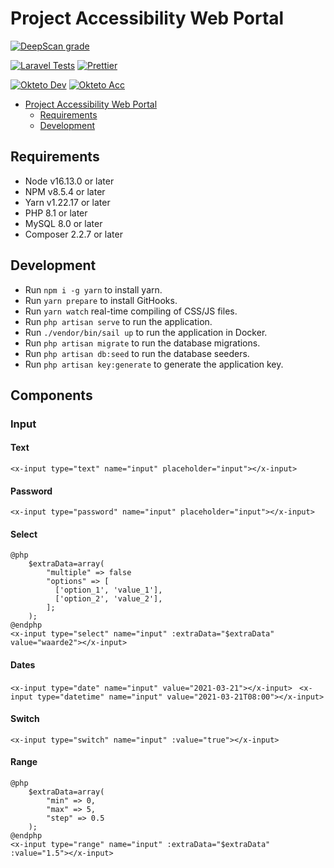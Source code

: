 # Project Accessibility Web Portal

[![DeepScan grade](https://deepscan.io/api/teams/17161/projects/20524/branches/562465/badge/grade.svg)](https://deepscan.io/dashboard#view=project&tid=17161&pid=20524&bid=562465)

[![Laravel Tests](https://github.com/Project-Accessibility/web-portal/workflows/Laravel/badge.svg)](https://github.com/Project-Accessibility/web-portal/actions/)
[![Prettier](https://github.com/Project-Accessibility/web-portal/workflows/Prettier/badge.svg)](https://github.com/Project-Accessibility/web-portal/actions/)

[![Okteto Dev](https://github.com/Project-Accessibility/web-portal/workflows/okteto-dev.yml/badge.svg)](https://github.com/Project-Accessibility/web-portal/actions/)
[![Okteto Acc](https://github.com/Project-Accessibility/web-portal/workflows/okteto-acc.yml/badge.svg)](https://github.com/Project-Accessibility/web-portal/actions/)

- [Project Accessibility Web Portal](#project-accessibility-web-portal)
  - [Requirements](#requirements)
  - [Development](#development)

## Requirements

- Node v16.13.0 or later
- NPM v8.5.4 or later
- Yarn v1.22.17 or later
- PHP 8.1 or later
- MySQL 8.0 or later
- Composer 2.2.7 or later

## Development

- Run `npm i -g yarn` to install yarn.
- Run `yarn prepare` to install GitHooks.
- Run `yarn watch` real-time compiling of CSS/JS files.
- Run `php artisan serve` to run the application.
- Run `./vendor/bin/sail up` to run the application in Docker.
- Run `php artisan migrate` to run the database migrations.
- Run `php artisan db:seed` to run the database seeders.
- Run `php artisan key:generate` to generate the application key.

## Components
### Input
#### Text
```<x-input type="text" name="input" placeholder="input"></x-input>```
#### Password
```<x-input type="password" name="input" placeholder="input"></x-input>```
#### Select
```
@php
    $extraData=array(
        "multiple" => false
        "options" => [
          ['option_1', 'value_1'],
          ['option_2', 'value_2'],
        ];
    );
@endphp
<x-input type="select" name="input" :extraData="$extraData" value="waarde2"></x-input>
```
#### Dates
```<x-input type="date" name="input" value="2021-03-21"></x-input>```
``` <x-input type="datetime" name="input" value="2021-03-21T08:00"></x-input>```
#### Switch
```<x-input type="switch" name="input" :value="true"></x-input>```
#### Range
```
@php
    $extraData=array(
        "min" => 0,
        "max" => 5,
        "step" => 0.5
    );
@endphp
<x-input type="range" name="input" :extraData="$extraData" :value="1.5"></x-input>
```
